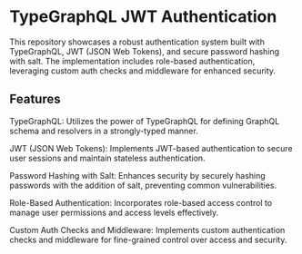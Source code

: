 # TypeGraphQL JWT Authentication 

This repository showcases a robust authentication system built with TypeGraphQL, JWT (JSON Web Tokens), and secure password hashing with salt. The implementation includes role-based authentication, leveraging custom auth checks and middleware for enhanced security.

## Features

TypeGraphQL: Utilizes the power of TypeGraphQL for defining GraphQL schema and resolvers in a strongly-typed manner.

JWT (JSON Web Tokens): Implements JWT-based authentication to secure user sessions and maintain stateless authentication.

Password Hashing with Salt: Enhances security by securely hashing passwords with the addition of salt, preventing common vulnerabilities.

Role-Based Authentication: Incorporates role-based access control to manage user permissions and access levels effectively.

Custom Auth Checks and Middleware: Implements custom authentication checks and middleware for fine-grained control over access and security.

